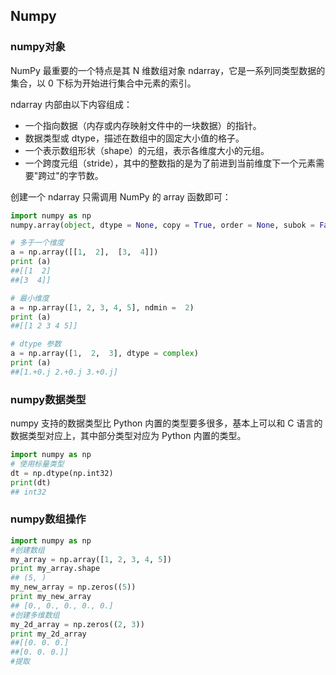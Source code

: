 ## Numpy

### numpy对象

NumPy 最重要的一个特点是其 N 维数组对象 ndarray，它是一系列同类型数据的集合，以 0 下标为开始进行集合中元素的索引。

ndarray 内部由以下内容组成：

- 一个指向数据（内存或内存映射文件中的一块数据）的指针。
- 数据类型或 dtype，描述在数组中的固定大小值的格子。
- 一个表示数组形状（shape）的元组，表示各维度大小的元组。
- 一个跨度元组（stride），其中的整数指的是为了前进到当前维度下一个元素需要"跨过"的字节数。

创建一个 ndarray 只需调用 NumPy 的 array 函数即可：

```python
import numpy as np
numpy.array(object, dtype = None, copy = True, order = None, subok = False, ndmin = 0)

# 多于一个维度   
a = np.array([[1,  2],  [3,  4]])  
print (a)
##[[1  2] 
##[3  4]]

# 最小维度  
a = np.array([1, 2, 3, 4, 5], ndmin =  2)  
print (a)
##[[1 2 3 4 5]]

# dtype 参数  
a = np.array([1,  2,  3], dtype = complex)  
print (a)
##[1.+0.j 2.+0.j 3.+0.j]
```

### numpy数据类型

numpy 支持的数据类型比 Python 内置的类型要多很多，基本上可以和 C 语言的数据类型对应上，其中部分类型对应为 Python 内置的类型。

```python
import numpy as np
# 使用标量类型
dt = np.dtype(np.int32)
print(dt)
## int32
```

### numpy数组操作

```python
import numpy as np 
#创建数组
my_array = np.array([1, 2, 3, 4, 5]) 
print my_array.shape
## (5, )
my_new_array = np.zeros((5)) 
print my_new_array
## [0., 0., 0., 0., 0.]
#创建多维数组
my_2d_array = np.zeros((2, 3)) 
print my_2d_array
##[[0. 0. 0.]
##[0. 0. 0.]]
#提取
```

